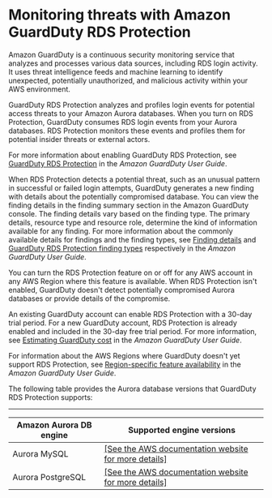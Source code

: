# Monitoring threats with Amazon GuardDuty RDS Protection<a name="guard-duty-rds-protection"></a>

Amazon GuardDuty is a continuous security monitoring service that analyzes and processes various data sources, including RDS login activity\. It uses threat intelligence feeds and machine learning to identify unexpected, potentially unauthorized, and malicious activity within your AWS environment\.

GuardDuty RDS Protection analyzes and profiles login events for potential access threats to your Amazon Aurora databases\. When you turn on RDS Protection, GuardDuty consumes RDS login events from your Aurora databases\. RDS Protection monitors these events and profiles them for potential insider threats or external actors\.

For more information about enabling GuardDuty RDS Protection, see [GuardDuty RDS Protection](https://docs.aws.amazon.com/guardduty/latest/ug/rds-protection.html) in the *Amazon GuardDuty User Guide*\.

When RDS Protection detects a potential threat, such as an unusual pattern in successful or failed login attempts, GuardDuty generates a new finding with details about the potentially compromised database\. You can view the finding details in the finding summary section in the Amazon GuardDuty console\. The finding details vary based on the finding type\. The primary details, resource type and resource role, determine the kind of information available for any finding\. For more information about the commonly available details for findings and the finding types, see [Finding details](https://docs.aws.amazon.com/guardduty/latest/ug/guardduty_findings-summary.html) and [GuardDuty RDS Protection finding types](https://docs.aws.amazon.com/guardduty/latest/ug/findings-rds-protection.html) respectively in the *Amazon GuardDuty User Guide*\. 

You can turn the RDS Protection feature on or off for any AWS account in any AWS Region where this feature is available\. When RDS Protection isn't enabled, GuardDuty doesn't detect potentially compromised Aurora databases or provide details of the compromise\.

An existing GuardDuty account can enable RDS Protection with a 30\-day trial period\. For a new GuardDuty account, RDS Protection is already enabled and included in the 30\-day free trial period\. For more information, see [Estimating GuardDuty cost](https://docs.aws.amazon.com/guardduty/latest/ug/monitoring_costs.html) in the *Amazon GuardDuty User Guide*\.

For information about the AWS Regions where GuardDuty doesn't yet support RDS Protection, see [Region\-specific feature availability](https://docs.aws.amazon.com/guardduty/latest/ug/guardduty_regions.html#gd-regional-feature-availability) in the *Amazon GuardDuty User Guide*\.

The following table provides the Aurora database versions that GuardDuty RDS Protection supports:


****  

| Amazon Aurora DB engine | Supported engine versions | 
| --- | --- | 
| Aurora MySQL |  [\[See the AWS documentation website for more details\]](http://docs.aws.amazon.com/AmazonRDS/latest/AuroraUserGuide/guard-duty-rds-protection.html)  | 
| Aurora PostgreSQL |  [\[See the AWS documentation website for more details\]](http://docs.aws.amazon.com/AmazonRDS/latest/AuroraUserGuide/guard-duty-rds-protection.html)  | 